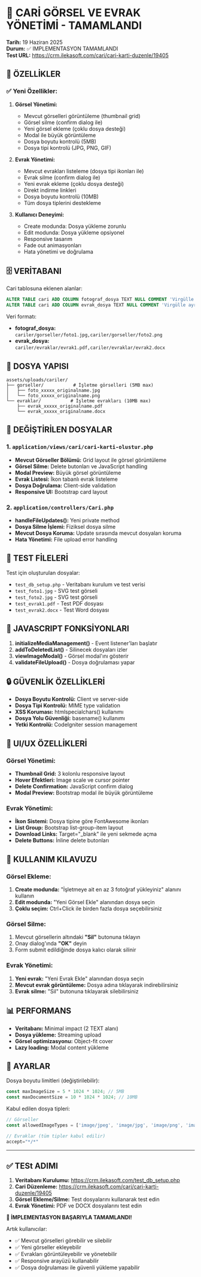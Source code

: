 # 📸 CARİ GÖRSEL VE EVRAK YÖNETİMİ - TAMAMLANDI

**Tarih:** 19 Haziran 2025  
**Durum:** ✅ IMPLEMENTASYON TAMAMLANDI  
**Test URL:** https://crm.ilekasoft.com/cari/cari-karti-duzenle/19405

## 🎯 ÖZELLİKLER

### ✅ Yeni Özellikler:
1. **Görsel Yönetimi:**
   - Mevcut görselleri görüntüleme (thumbnail grid)
   - Görsel silme (confirm dialog ile)
   - Yeni görsel ekleme (çoklu dosya desteği)
   - Modal ile büyük görüntüleme
   - Dosya boyutu kontrolü (5MB)
   - Dosya tipi kontrolü (JPG, PNG, GIF)

2. **Evrak Yönetimi:**
   - Mevcut evrakları listeleme (dosya tipi ikonları ile)
   - Evrak silme (confirm dialog ile)  
   - Yeni evrak ekleme (çoklu dosya desteği)
   - Direkt indirme linkleri
   - Dosya boyutu kontrolü (10MB)
   - Tüm dosya tiplerini destekleme

3. **Kullanıcı Deneyimi:**
   - Create modunda: Dosya yükleme zorunlu
   - Edit modunda: Dosya yükleme opsiyonel
   - Responsive tasarım
   - Fade out animasyonları
   - Hata yönetimi ve doğrulama

## 🗄️ VERİTABANI

Cari tablosuna eklenen alanlar:
```sql
ALTER TABLE cari ADD COLUMN fotograf_dosya TEXT NULL COMMENT 'Virgülle ayrılmış fotoğraf dosya yolları';
ALTER TABLE cari ADD COLUMN evrak_dosya TEXT NULL COMMENT 'Virgülle ayrılmış evrak dosya yolları';
```

Veri formatı:
- **fotograf_dosya:** `cariler/gorseller/foto1.jpg,cariler/gorseller/foto2.png`
- **evrak_dosya:** `cariler/evraklar/evrak1.pdf,cariler/evraklar/evrak2.docx`

## 📁 DOSYA YAPISI

```
assets/uploads/cariler/
├── gorseller/           # İşletme görselleri (5MB max)
│   ├── foto_xxxxx_originalname.jpg
│   └── foto_xxxxx_originalname.png
└── evraklar/           # İşletme evrakları (10MB max)
    ├── evrak_xxxxx_originalname.pdf
    └── evrak_xxxxx_originalname.docx
```

## 🔧 DEĞİŞTİRİLEN DOSYALAR

### 1. `application/views/cari/cari-karti-olustur.php`
- **Mevcut Görseller Bölümü:** Grid layout ile görsel görüntüleme
- **Görsel Silme:** Delete butonları ve JavaScript handling
- **Modal Preview:** Büyük görsel görüntüleme
- **Evrak Listesi:** İkon tabanlı evrak listeleme
- **Dosya Doğrulama:** Client-side validation
- **Responsive UI:** Bootstrap card layout

### 2. `application/controllers/Cari.php`
- **handleFileUpdates():** Yeni private method
- **Dosya Silme İşlemi:** Fiziksel dosya silme
- **Mevcut Dosya Koruma:** Update sırasında mevcut dosyaları koruma
- **Hata Yönetimi:** File upload error handling

## 🧪 TEST FİLELERİ

Test için oluşturulan dosyalar:
- `test_db_setup.php` - Veritabanı kurulum ve test verisi
- `test_foto1.jpg` - SVG test görseli
- `test_foto2.jpg` - SVG test görseli  
- `test_evrak1.pdf` - Test PDF dosyası
- `test_evrak2.docx` - Test Word dosyası

## 📝 JAVASCRIPT FONKSİYONLARI

1. **initializeMediaManagement()** - Event listener'ları başlatır
2. **addToDeletedList()** - Silinecek dosyaları izler
3. **viewImageModal()** - Görsel modal'ını gösterir
4. **validateFileUpload()** - Dosya doğrulaması yapar

## 🔒 GÜVENLİK ÖZELLİKLERİ

- **Dosya Boyutu Kontrolü:** Client ve server-side
- **Dosya Tipi Kontrolü:** MIME type validation
- **XSS Koruması:** htmlspecialchars() kullanımı
- **Dosya Yolu Güvenliği:** basename() kullanımı
- **Yetki Kontrolü:** CodeIgniter session management

## 🎨 UI/UX ÖZELLİKLERİ

### Görsel Yönetimi:
- **Thumbnail Grid:** 3 kolonlu responsive layout
- **Hover Efektleri:** Image scale ve cursor pointer
- **Delete Confirmation:** JavaScript confirm dialog
- **Modal Preview:** Bootstrap modal ile büyük görüntüleme

### Evrak Yönetimi:
- **İkon Sistemi:** Dosya tipine göre FontAwesome ikonları
- **List Group:** Bootstrap list-group-item layout
- **Download Links:** Target="_blank" ile yeni sekmede açma
- **Delete Buttons:** İnline delete butonları

## 🚀 KULLANIM KILAVUZU

### Görsel Ekleme:
1. **Create modunda:** "İşletmeye ait en az 3 fotoğraf yükleyiniz" alanını kullanın
2. **Edit modunda:** "Yeni Görsel Ekle" alanından dosya seçin
3. **Çoklu seçim:** Ctrl+Click ile birden fazla dosya seçebilirsiniz

### Görsel Silme:
1. Mevcut görsellerin altındaki **"Sil"** butonuna tıklayın
2. Onay dialog'ında **"OK"** deyin
3. Form submit edildiğinde dosya kalıcı olarak silinir

### Evrak Yönetimi:
1. **Yeni evrak:** "Yeni Evrak Ekle" alanından dosya seçin
2. **Mevcut evrak görüntüleme:** Dosya adına tıklayarak indirebilirsiniz
3. **Evrak silme:** "Sil" butonuna tıklayarak silebilirsiniz

## 📊 PERFORMANS

- **Veritabanı:** Minimal impact (2 TEXT alanı)
- **Dosya yükleme:** Streaming upload
- **Görsel optimizasyonu:** Object-fit cover
- **Lazy loading:** Modal content yükleme

## 🔧 AYARLAR

Dosya boyutu limitleri (değiştirilebilir):
```javascript
const maxImageSize = 5 * 1024 * 1024; // 5MB
const maxDocumentSize = 10 * 1024 * 1024; // 10MB
```

Kabul edilen dosya tipleri:
```javascript
// Görseller
const allowedImageTypes = ['image/jpeg', 'image/jpg', 'image/png', 'image/gif'];

// Evraklar (tüm tipler kabul edilir)
accept="*/*"
```

---

## ✅ TESt ADIMI

1. **Veritabanı Kurulumu:** https://crm.ilekasoft.com/test_db_setup.php
2. **Cari Düzenleme:** https://crm.ilekasoft.com/cari/cari-karti-duzenle/19405
3. **Görsel Ekleme/Silme:** Test dosyalarını kullanarak test edin
4. **Evrak Yönetimi:** PDF ve DOCX dosyalarını test edin

**🎉 İMPLEMENTASYON BAŞARIYLA TAMAMLANDI!**

Artık kullanıcılar:
- ✅ Mevcut görselleri görebilir ve silebilir
- ✅ Yeni görseller ekleyebilir
- ✅ Evrakları görüntüleyebilir ve yönetebilir
- ✅ Responsive arayüzü kullanabilir
- ✅ Dosya doğrulaması ile güvenli yükleme yapabilir
